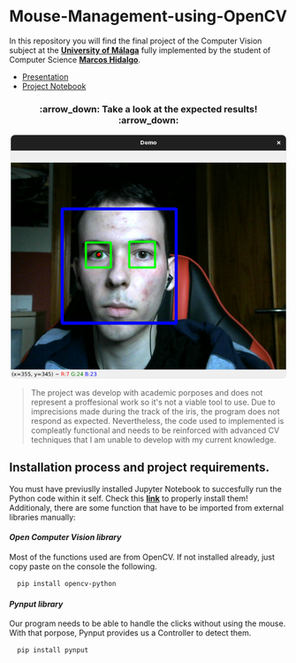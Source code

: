 # Mouse-Management-using-OpenCV
In this repository you will find the final project of the Computer Vision subject at the **[University of Málaga](https://www.uma.es/#gsc.tab=0)** fully implemented by the student of Computer Science **[Marcos Hidalgo](https://github.com/MarkosHB)**. 
- [Presentation](./Presentacion.pdf)
- [Project Notebook](./ProyectoFinal.ipynb)

<h3 align="center">
 :arrow_down: Take a look at the expected results! :arrow_down:
</h3>

<p align="center">
  <img src="./images/demo.png" width="500">
</p>

> The project was develop with academic porposes and does not represent a proffesional work so it's not a viable tool to use. Due to imprecisions made during the track of the iris, the program does not respond as expected. Nevertheless, the code used to implemented is compleatly functional and needs to be reinforced with advanced CV techniques that I am unable to develop with my current knowledge.

## Installation process and project requirements.
You must have previuslly installed Jupyter Notebook to succesfully run the Python code within it self. Check this **[link](https://docs.jupyter.org/en/latest/install/notebook-classic.html)** to properly install them!
Additionaly, there are some function that have to be imported from external libraries manually:

#### _Open Computer Vision library_
Most of the functions used are from OpenCV. If not installed already, just copy paste on the console the following.
```bash
  pip install opencv-python
```

#### _Pynput library_
Our program needs to be able to handle the clicks without using the mouse. With that porpose, Pynput provides us a Controller to detect them.
```bash
  pip install pynput
```


